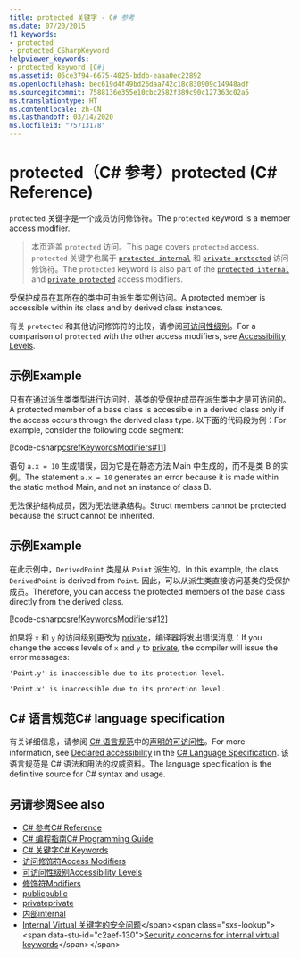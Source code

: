 ```yaml
---
title: protected 关键字 - C# 参考
ms.date: 07/20/2015
f1_keywords:
- protected
- protected_CSharpKeyword
helpviewer_keywords:
- protected keyword [C#]
ms.assetid: 05ce3794-6675-4025-bddb-eaaa0ec22892
ms.openlocfilehash: bec619d4f49bd26daa742c18c830909c14948adf
ms.sourcegitcommit: 7588136e355e10cbc2582f389c90c127363c02a5
ms.translationtype: HT
ms.contentlocale: zh-CN
ms.lasthandoff: 03/14/2020
ms.locfileid: "75713178"
---
```

# <a name="protected-c-reference"></a><span data-ttu-id="c2aef-102">protected（C# 参考）</span><span class="sxs-lookup"><span data-stu-id="c2aef-102">protected (C# Reference)</span></span>

<span data-ttu-id="c2aef-103">`protected` 关键字是一个成员访问修饰符。</span><span class="sxs-lookup"><span data-stu-id="c2aef-103">The `protected` keyword is a member access modifier.</span></span>

 > <span data-ttu-id="c2aef-104">本页涵盖 `protected` 访问。</span><span class="sxs-lookup"><span data-stu-id="c2aef-104">This page covers `protected` access.</span></span> <span data-ttu-id="c2aef-105">`protected` 关键字也属于 [`protected internal`](protected-internal.md) 和 [`private protected`](private-protected.md) 访问修饰符。</span><span class="sxs-lookup"><span data-stu-id="c2aef-105">The `protected` keyword is also part of the [`protected internal`](protected-internal.md) and [`private protected`](private-protected.md) access modifiers.</span></span>

<span data-ttu-id="c2aef-106">受保护成员在其所在的类中可由派生类实例访问。</span><span class="sxs-lookup"><span data-stu-id="c2aef-106">A protected member is accessible within its class and by derived class instances.</span></span>

<span data-ttu-id="c2aef-107">有关 `protected` 和其他访问修饰符的比较，请参阅[可访问性级别](accessibility-levels.md)。</span><span class="sxs-lookup"><span data-stu-id="c2aef-107">For a comparison of `protected` with the other access modifiers, see [Accessibility Levels](accessibility-levels.md).</span></span>

## <a name="example"></a><span data-ttu-id="c2aef-108">示例</span><span class="sxs-lookup"><span data-stu-id="c2aef-108">Example</span></span>

<span data-ttu-id="c2aef-109">只有在通过派生类类型进行访问时，基类的受保护成员在派生类中才是可访问的。</span><span class="sxs-lookup"><span data-stu-id="c2aef-109">A protected member of a base class is accessible in a derived class only if the access occurs through the derived class type.</span></span> <span data-ttu-id="c2aef-110">以下面的代码段为例：</span><span class="sxs-lookup"><span data-stu-id="c2aef-110">For example, consider the following code segment:</span></span>

[!code-csharp[csrefKeywordsModifiers#11](~/samples/snippets/csharp/VS_Snippets_VBCSharp/csrefKeywordsModifiers/CS/csrefKeywordsModifiers.cs#11)]

<span data-ttu-id="c2aef-111">语句 `a.x = 10` 生成错误，因为它是在静态方法 Main 中生成的，而不是类 B 的实例。</span><span class="sxs-lookup"><span data-stu-id="c2aef-111">The statement `a.x = 10` generates an error because it is made within the static method Main, and not an instance of class B.</span></span>

<span data-ttu-id="c2aef-112">无法保护结构成员，因为无法继承结构。</span><span class="sxs-lookup"><span data-stu-id="c2aef-112">Struct members cannot be protected because the struct cannot be inherited.</span></span>

## <a name="example"></a><span data-ttu-id="c2aef-113">示例</span><span class="sxs-lookup"><span data-stu-id="c2aef-113">Example</span></span>

<span data-ttu-id="c2aef-114">在此示例中，`DerivedPoint` 类是从 `Point` 派生的。</span><span class="sxs-lookup"><span data-stu-id="c2aef-114">In this example, the class `DerivedPoint` is derived from `Point`.</span></span> <span data-ttu-id="c2aef-115">因此，可以从派生类直接访问基类的受保护成员。</span><span class="sxs-lookup"><span data-stu-id="c2aef-115">Therefore, you can access the protected members of the base class directly from the derived class.</span></span>

[!code-csharp[csrefKeywordsModifiers#12](~/samples/snippets/csharp/VS_Snippets_VBCSharp/csrefKeywordsModifiers/CS/csrefKeywordsModifiers.cs#12)]  

<span data-ttu-id="c2aef-116">如果将 `x` 和 `y` 的访问级别更改为 [private](private.md)，编译器将发出错误消息：</span><span class="sxs-lookup"><span data-stu-id="c2aef-116">If you change the access levels of `x` and `y` to [private](private.md), the compiler will issue the error messages:</span></span>

`'Point.y' is inaccessible due to its protection level.`

`'Point.x' is inaccessible due to its protection level.`

## <a name="c-language-specification"></a><span data-ttu-id="c2aef-117">C# 语言规范</span><span class="sxs-lookup"><span data-stu-id="c2aef-117">C# language specification</span></span>  

<span data-ttu-id="c2aef-118">有关详细信息，请参阅 [C# 语言规范](~/_csharplang/spec/basic-concepts.md#declared-accessibility)中的[声明的可访问性](/dotnet/csharp/language-reference/language-specification/introduction)。</span><span class="sxs-lookup"><span data-stu-id="c2aef-118">For more information, see [Declared accessibility](~/_csharplang/spec/basic-concepts.md#declared-accessibility) in the [C# Language Specification](/dotnet/csharp/language-reference/language-specification/introduction).</span></span> <span data-ttu-id="c2aef-119">该语言规范是 C# 语法和用法的权威资料。</span><span class="sxs-lookup"><span data-stu-id="c2aef-119">The language specification is the definitive source for C# syntax and usage.</span></span>

## <a name="see-also"></a><span data-ttu-id="c2aef-120">另请参阅</span><span class="sxs-lookup"><span data-stu-id="c2aef-120">See also</span></span>

- [<span data-ttu-id="c2aef-121">C# 参考</span><span class="sxs-lookup"><span data-stu-id="c2aef-121">C# Reference</span></span>](../index.md)
- [<span data-ttu-id="c2aef-122">C# 编程指南</span><span class="sxs-lookup"><span data-stu-id="c2aef-122">C# Programming Guide</span></span>](../../programming-guide/index.md)
- [<span data-ttu-id="c2aef-123">C# 关键字</span><span class="sxs-lookup"><span data-stu-id="c2aef-123">C# Keywords</span></span>](index.md)
- [<span data-ttu-id="c2aef-124">访问修饰符</span><span class="sxs-lookup"><span data-stu-id="c2aef-124">Access Modifiers</span></span>](access-modifiers.md)
- [<span data-ttu-id="c2aef-125">可访问性级别</span><span class="sxs-lookup"><span data-stu-id="c2aef-125">Accessibility Levels</span></span>](accessibility-levels.md)
- [<span data-ttu-id="c2aef-126">修饰符</span><span class="sxs-lookup"><span data-stu-id="c2aef-126">Modifiers</span></span>](index.md)
- [<span data-ttu-id="c2aef-127">public</span><span class="sxs-lookup"><span data-stu-id="c2aef-127">public</span></span>](public.md)
- [<span data-ttu-id="c2aef-128">private</span><span class="sxs-lookup"><span data-stu-id="c2aef-128">private</span></span>](private.md)
- [<span data-ttu-id="c2aef-129">内部</span><span class="sxs-lookup"><span data-stu-id="c2aef-129">internal</span></span>](internal.md)
- <span data-ttu-id="c2aef-130">[Internal Virtual 关键字的安全问题](https://docs.microsoft.com/previous-versions/dotnet/netframework-4.0/heyd8kky(v=vs.100))</span><span class="sxs-lookup"><span data-stu-id="c2aef-130">[Security concerns for internal virtual keywords](https://docs.microsoft.com/previous-versions/dotnet/netframework-4.0/heyd8kky(v=vs.100))</span></span>
